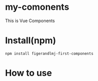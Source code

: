 # my-comonents
This is Vue Components

# Install(npm)
`npm install figerandlmj-first-components`

# How to use